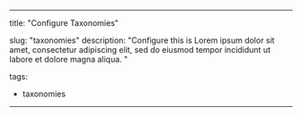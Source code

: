
---
title: "Configure Taxonomies"

slug: "taxonomies"
description: "Configure this is Lorem ipsum dolor sit amet, consectetur adipiscing elit, sed do eiusmod tempor incididunt ut labore et dolore magna aliqua. "

tags:
- taxonomies



---


